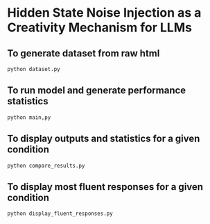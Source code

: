 # Hidden State Noise Injection as a Creativity Mechanism for LLMs

## To generate dataset from raw html
`python dataset.py`

## To run model and generate performance statistics
`python main,py`

## To display outputs and statistics for a given condition
`python compare_results.py`

## To display most fluent responses for a given condition
`python display_fluent_responses.py`

